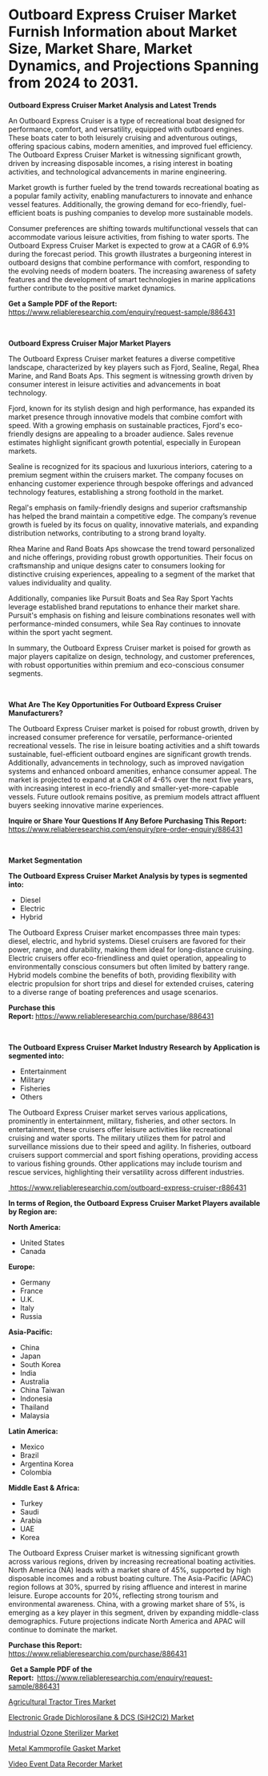 <p><h1>Outboard Express Cruiser Market Furnish Information about Market Size, Market Share, Market Dynamics, and Projections Spanning from 2024 to 2031.</h1></p><p><strong>Outboard Express Cruiser Market Analysis and Latest Trends</strong></p>
<p><p>An Outboard Express Cruiser is a type of recreational boat designed for performance, comfort, and versatility, equipped with outboard engines. These boats cater to both leisurely cruising and adventurous outings, offering spacious cabins, modern amenities, and improved fuel efficiency. The Outboard Express Cruiser Market is witnessing significant growth, driven by increasing disposable incomes, a rising interest in boating activities, and technological advancements in marine engineering.</p><p>Market growth is further fueled by the trend towards recreational boating as a popular family activity, enabling manufacturers to innovate and enhance vessel features. Additionally, the growing demand for eco-friendly, fuel-efficient boats is pushing companies to develop more sustainable models.</p><p>Consumer preferences are shifting towards multifunctional vessels that can accommodate various leisure activities, from fishing to water sports. The Outboard Express Cruiser Market is expected to grow at a CAGR of 6.9% during the forecast period. This growth illustrates a burgeoning interest in outboard designs that combine performance with comfort, responding to the evolving needs of modern boaters. The increasing awareness of safety features and the development of smart technologies in marine applications further contribute to the positive market dynamics.</p></p>
<p><strong>Get a Sample PDF of the Report:&nbsp;</strong> <a href="https://www.reliableresearchiq.com/enquiry/request-sample/886431?utm_campaign=1121&utm_medium=2&utm_source=Github&utm_content=ia&utm_term=01112024&utm_id=outboard-express-cruiser">https://www.reliableresearchiq.com/enquiry/request-sample/886431</a></p>
<p>&nbsp;</p>
<p><strong>Outboard Express Cruiser Major Market Players</strong></p>
<p><p>The Outboard Express Cruiser market features a diverse competitive landscape, characterized by key players such as Fjord, Sealine, Regal, Rhea Marine, and Rand Boats Aps. This segment is witnessing growth driven by consumer interest in leisure activities and advancements in boat technology.</p><p>Fjord, known for its stylish design and high performance, has expanded its market presence through innovative models that combine comfort with speed. With a growing emphasis on sustainable practices, Fjord's eco-friendly designs are appealing to a broader audience. Sales revenue estimates highlight significant growth potential, especially in European markets.</p><p>Sealine is recognized for its spacious and luxurious interiors, catering to a premium segment within the cruisers market. The company focuses on enhancing customer experience through bespoke offerings and advanced technology features, establishing a strong foothold in the market.</p><p>Regal's emphasis on family-friendly designs and superior craftsmanship has helped the brand maintain a competitive edge. The company’s revenue growth is fueled by its focus on quality, innovative materials, and expanding distribution networks, contributing to a strong brand loyalty.</p><p>Rhea Marine and Rand Boats Aps showcase the trend toward personalized and niche offerings, providing robust growth opportunities. Their focus on craftsmanship and unique designs cater to consumers looking for distinctive cruising experiences, appealing to a segment of the market that values individuality and quality.</p><p>Additionally, companies like Pursuit Boats and Sea Ray Sport Yachts leverage established brand reputations to enhance their market share. Pursuit's emphasis on fishing and leisure combinations resonates well with performance-minded consumers, while Sea Ray continues to innovate within the sport yacht segment.</p><p>In summary, the Outboard Express Cruiser market is poised for growth as major players capitalize on design, technology, and customer preferences, with robust opportunities within premium and eco-conscious consumer segments.</p></p>
<p>&nbsp;</p>
<p><strong>What Are The Key Opportunities For Outboard Express Cruiser Manufacturers?</strong></p>
<p><p>The Outboard Express Cruiser market is poised for robust growth, driven by increased consumer preference for versatile, performance-oriented recreational vessels. The rise in leisure boating activities and a shift towards sustainable, fuel-efficient outboard engines are significant growth trends. Additionally, advancements in technology, such as improved navigation systems and enhanced onboard amenities, enhance consumer appeal. The market is projected to expand at a CAGR of 4-6% over the next five years, with increasing interest in eco-friendly and smaller-yet-more-capable vessels. Future outlook remains positive, as premium models attract affluent buyers seeking innovative marine experiences.</p></p>
<p><strong>Inquire or Share Your Questions If Any Before Purchasing This Report:</strong> <a href="https://www.reliableresearchiq.com/enquiry/pre-order-enquiry/886431?utm_campaign=1121&utm_medium=2&utm_source=Github&utm_content=ia&utm_term=01112024&utm_id=outboard-express-cruiser">https://www.reliableresearchiq.com/enquiry/pre-order-enquiry/886431</a></p>
<p>&nbsp;</p>
<p><strong>Market Segmentation</strong></p>
<p><strong>The Outboard Express Cruiser Market Analysis by types is segmented into:</strong></p>
<p><ul><li>Diesel</li><li>Electric</li><li>Hybrid</li></ul></p>
<p><p>The Outboard Express Cruiser market encompasses three main types: diesel, electric, and hybrid systems. Diesel cruisers are favored for their power, range, and durability, making them ideal for long-distance cruising. Electric cruisers offer eco-friendliness and quiet operation, appealing to environmentally conscious consumers but often limited by battery range. Hybrid models combine the benefits of both, providing flexibility with electric propulsion for short trips and diesel for extended cruises, catering to a diverse range of boating preferences and usage scenarios.</p></p>
<p><strong>Purchase this Report:&nbsp;</strong><a href="https://www.reliableresearchiq.com/purchase/886431?utm_campaign=1121&utm_medium=2&utm_source=Github&utm_content=ia&utm_term=01112024&utm_id=outboard-express-cruiser">https://www.reliableresearchiq.com/purchase/886431</a></p>
<p>&nbsp;</p>
<p><strong>The Outboard Express Cruiser Market Industry Research by Application is segmented into:</strong></p>
<p><ul><li>Entertainment</li><li>Military</li><li>Fisheries</li><li>Others</li></ul></p>
<p><p>The Outboard Express Cruiser market serves various applications, prominently in entertainment, military, fisheries, and other sectors. In entertainment, these cruisers offer leisure activities like recreational cruising and water sports. The military utilizes them for patrol and surveillance missions due to their speed and agility. In fisheries, outboard cruisers support commercial and sport fishing operations, providing access to various fishing grounds. Other applications may include tourism and rescue services, highlighting their versatility across different industries.</p></p>
<p><a href="https://www.reliableresearchiq.com/outboard-express-cruiser-r886431?utm_campaign=1121&utm_medium=2&utm_source=Github&utm_content=ia&utm_term=01112024&utm_id=outboard-express-cruiser">&nbsp;https://www.reliableresearchiq.com/outboard-express-cruiser-r886431</a></p>
<p><strong>In terms of Region, the Outboard Express Cruiser Market Players available by Region are:</strong></p>
<p>
    <p> <strong> North America: </strong>
        <ul>
            <li>United States</li>
            <li>Canada</li>
        </ul>
        </p> 
    <p> <strong> Europe: </strong>
        <ul>
            <li>Germany</li>
            <li>France</li>
            <li>U.K.</li>
            <li>Italy</li>
            <li>Russia</li>
        </ul>
        </p> 
    <p> <strong> Asia-Pacific: </strong>
        <ul>
            <li>China</li>
            <li>Japan</li>
            <li>South Korea</li>
            <li>India</li>
            <li>Australia</li>
            <li>China Taiwan</li>
            <li>Indonesia</li>
            <li>Thailand</li>
            <li>Malaysia</li>
        </ul>
        </p> 
    <p> <strong> Latin America: </strong>
        <ul>
            <li>Mexico</li>
            <li>Brazil</li>
            <li>Argentina Korea</li>
            <li>Colombia</li>
        </ul>
        </p> 
    <p> <strong> Middle East & Africa: </strong>
        <ul>
            <li>Turkey</li>
            <li>Saudi</li>
            <li>Arabia</li>
            <li>UAE</li>
            <li>Korea</li>
        </ul>
    </p>
    </p>
<p><p>The Outboard Express Cruiser market is witnessing significant growth across various regions, driven by increasing recreational boating activities. North America (NA) leads with a market share of 45%, supported by high disposable incomes and a robust boating culture. The Asia-Pacific (APAC) region follows at 30%, spurred by rising affluence and interest in marine leisure. Europe accounts for 20%, reflecting strong tourism and environmental awareness. China, with a growing market share of 5%, is emerging as a key player in this segment, driven by expanding middle-class demographics. Future projections indicate North America and APAC will continue to dominate the market.</p></p>
<p><strong>Purchase this Report: </strong><a href="https://www.reliableresearchiq.com/purchase/886431?utm_campaign=1121&utm_medium=2&utm_source=Github&utm_content=ia&utm_term=01112024&utm_id=outboard-express-cruiser">https://www.reliableresearchiq.com/purchase/886431</a></p>
<p>&nbsp;<strong>Get a Sample PDF of the Report:&nbsp;&nbsp;</strong><a href="https://www.reliableresearchiq.com/enquiry/request-sample/886431?utm_campaign=1121&utm_medium=2&utm_source=Github&utm_content=ia&utm_term=01112024&utm_id=outboard-express-cruiser">https://www.reliableresearchiq.com/enquiry/request-sample/886431</a></p>
<p><strong></strong></p>
<p><p><a href="https://github.com/brindal51/Market-Research-Report-List-1/blob/main/agricultural-tractor-tires-market.md?utm_campaign=1121&utm_medium=2&utm_source=Github&utm_content=ia&utm_term=01112024&utm_id=outboard-express-cruiser">Agricultural Tractor Tires Market</a></p><p><a href="https://www.linkedin.com/pulse/global-electronic-grade-dichlorosilane-dcs-sih2cl2-03ehe?utm_campaign=1121&utm_medium=2&utm_source=Github&utm_content=ia&utm_term=01112024&utm_id=outboard-express-cruiser">Electronic Grade Dichlorosilane & DCS (SiH2Cl2) Market</a></p><p><a href="https://issuu.com/reportprime-2/docs/industrial-ozone-sterilizer-market-_90744716cdd0e0?utm_campaign=1121&utm_medium=2&utm_source=Github&utm_content=ia&utm_term=01112024&utm_id=outboard-express-cruiser">Industrial Ozone Sterilizer Market</a></p><p><a href="https://issuu.com/reportprime-2/docs/metal-kammprofile-gasket-market-siz_65094494e08531?utm_campaign=1121&utm_medium=2&utm_source=Github&utm_content=ia&utm_term=01112024&utm_id=outboard-express-cruiser">Metal Kammprofile Gasket Market</a></p><p><a href="https://github.com/wendisyqf/Market-Research-Report-List-1/blob/main/video-event-data-recorder-market.md?utm_campaign=1121&utm_medium=2&utm_source=Github&utm_content=ia&utm_term=01112024&utm_id=outboard-express-cruiser">Video Event Data Recorder Market</a></p></p>